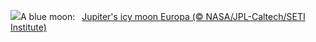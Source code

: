 ![](https://www.bing.com/th?id=OHR.EuropaMoon_EN-US8269574935_UHD.jpg&w=1000)A blue moon:&nbsp;&ensp;[Jupiter's icy moon Europa (© NASA/JPL-Caltech/SETI Institute)](https://www.bing.com/th?id=OHR.EuropaMoon_EN-US8269574935_UHD.jpg)
<br><br/>
